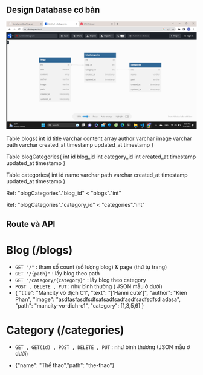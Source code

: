 ## Design Database cơ bản

<img alt="Design Database" src="./database.png"/>

Table blogs{
int id
title varchar
content array
author varchar
image varchar
path varchar
created_at timestamp
updated_at timestamp
}

Table blogCategories{
int id
blog_id int
category_id int
created_at timestamp
updated_at timestamp
}

Table categories{
int id
name varchar
path varchar
created_at timestamp
updated_at timestamp
}

Ref: "blogCategories"."blog_id" < "blogs"."int"

Ref: "blogCategories"."category_id" < "categories"."int"

## Route và API

# Blog (/blogs)

-   `GET "/"` : tham số count (số lượng blog) & page (thứ tự trang)
-   `GET "/{path}"` : lấy blog theo path
-   `GET "/category/{category}"` : lấy blog theo category
-   `POST , DELETE , PUT` : như bình thường ( JSON mẫu ở dưới)
-   {
    "title": "Mancity vô địch C1",
    "text": "['Hanni cute']",
    "author": "Kien Phan",
    "image": "asdfasfasdfsdfsafsadfsadfasdfsadfsdfsd adasa",
    "path": "mancity-vo-dich-c1",
    "category": [1,3,5,6]
    }

# Category (/categories)

-   `GET , GET(id) , POST , DELETE , PUT` : như bình thường (JSON mẫu ở dưới)

-   {"name": "Thể thao","path": "the-thao"}
